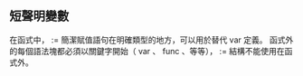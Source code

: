 ## 短聲明變數
在函式中， := 簡潔賦值語句在明確類型的地方，可以用於替代 var 定義。
函式外的每個語法塊都必須以關鍵字開始（ var 、 func 、等等）， := 結構不能使用在函式外。
